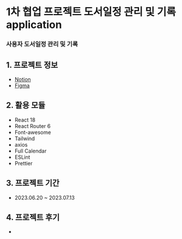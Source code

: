 # 1차 협업 프로젝트 도서일정 관리 및 기록 application

### 사용자 도서일정 관리 및 기록

## 1. 프로젝트 정보

- [Notion](https://https://www.notion.so/BOOK-PLANNER-906e3289681445399adeffbf1951215a?pvs=4)
- [Figma](https://www.figma.com/file/M5v9EPgpAVd0XVuc6VQhaI/Front-Figma?type=design&node-id=0%3A1&mode=design&t=0vKCEUWXKbLIx4hO-1)

## 2. 활용 모듈

- React 18
- React Router 6
- Font-awesome
- Tailwind
- axios
- Full Calendar
- ESLint
- Prettier

## 3. 프로젝트 기간

- 2023.06.20 ~ 2023.07.13

## 4. 프로젝트 후기

-
